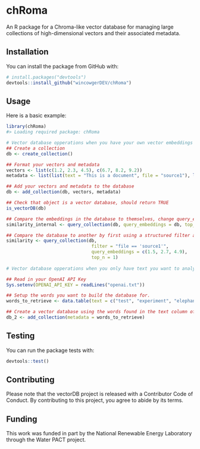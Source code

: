 # chRoma
An R package for a Chroma-like vector database for managing large collections of high-dimensional vectors and their associated metadata. 

## Installation

You can install the package from GitHub with:

```r
# install.packages("devtools")
devtools::install_github("wincowgerDEV/chRoma")
```

## Usage
Here is a basic example:

```r
library(chRoma)
#> Loading required package: chRoma

# Vector database opperations when you have your own vector embeddings ----
## Create a collection
db <- create_collection()

## Format your vectors and metadata
vectors <- list(c(1.2, 2.3, 4.5), c(6.7, 8.2, 9.2))
metadata <- list(list(text = "This is a document", file = "source1"), list(text = "This is another document", file = "source2"))

## Add your vectors and metadata to the database
db <- add_collection(db, vectors, metadata)

## Check that object is a vector database, should return TRUE
is_vectorDB(db)

## Compare the embeddings in the database to themselves, change query_embeddings if you want to use a different database.
similarity_internal <- query_collection(db, query_embeddings = db, top_n = 2)

## Compare the database to another by first using a structured filter and then providing an embedding instead of a database and return the top 1. 
similarity <- query_collection(db,
                                filter = "file == 'source1'",
                                query_embeddings = c(1.5, 2.7, 4.9),
                                top_n = 1)
                                
# Vector database opperations when you only have text you want to analyze ----

## Read in your OpenAI API Key
Sys.setenv(OPENAI_API_KEY = readLines("openai.txt"))

## Setup the words you want to build the database for. 
words_to_retrieve <- data.table(text = c("test", "experiment", "elephant"))

## Create a vector database using the words found in the text column of the metadata input. You'll notice we didn't specify a db, it created a new empty one by default. It also grabs the OPENAI_API_KEY you set previously so no need to call that again. 
db_2 <- add_collection(metadata = words_to_retrieve)

```
## Testing
You can run the package tests with:

```r
devtools::test()
```

## Contributing
Please note that the vectorDB project is released with a Contributor Code of Conduct. By contributing to this project, you agree to abide by its terms.

## Funding
This work was funded in part by the National Renewable Energy Laboratory through the Water PACT project. 
